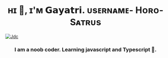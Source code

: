 
<h1 align="center">ʜɪ 👋, ɪ'ᴍ 𝗚𝗮𝘆𝗮𝘁𝗿𝗶. ᴜsᴇʀɴᴀᴍᴇ- Hᴏʀᴏ-Sᴀᴛʀᴜs</h1>
<a href="https://imgbb.com/"><img src="https://i.ibb.co/5BJF8Cw/Jdc.gif" alt="Jdc" border="0" /></a>

<h3 align="center">I am a noob 
coder. Learning javascript and Typescript 👀.</h3>

